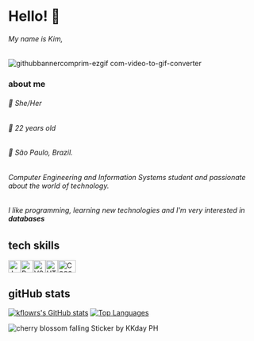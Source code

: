 
# Hello! 🌸

###### My name is Kim, 

![githubbannercomprim-ezgif com-video-to-gif-converter](https://github.com/user-attachments/assets/7b0f7c80-1802-4329-9569-0ea5203ed23e)

### about me
###### 🌸 She/Her

###### 🌸 22 years old

###### 🌸 São Paulo, Brazil.

###### Computer Engineering and Information Systems student and passionate about the world of technology.
###### I like programming, learning new technologies and I'm very interested in **databases**

## tech skills

<p align="left">
<a href="https://developer.mozilla.org/en-US/docs/Web/JavaScript" target="_blank" rel="noreferrer"><img src="https://raw.githubusercontent.com/danielcranney/readme-generator/main/public/icons/skills/javascript-colored.svg" width="25" height="25" alt="JavaScript" title="JavaScript"/></a><a href="https://www.python.org/" target="_blank" rel="noreferrer"><img src="https://raw.githubusercontent.com/danielcranney/readme-generator/main/public/icons/skills/python-colored.svg" width="25" height="25" alt="Python" title="Python"/></a><a href="https://code.visualstudio.com/" target="_blank" rel="noreferrer"><img src="https://raw.githubusercontent.com/danielcranney/readme-generator/main/public/icons/skills/visualstudiocode-colored.svg" width="25" height="25" alt="VS Code" title="VS Code"/></a><a href="https://developer.mozilla.org/en-US/docs/Glossary/HTML5" target="_blank" rel="noreferrer"><img src="https://raw.githubusercontent.com/danielcranney/readme-generator/main/public/icons/skills/html5-colored.svg" width="25" height="25" alt="HTML5" title="HTML5"/></a><a href="https://www.w3.org/TR/CSS/#css" target="_blank" rel="noreferrer"><img src="https://raw.githubusercontent.com/danielcranney/readme-generator/main/public/icons/skills/css3-colored.svg" width="36" height="25" alt="CSS3" title="CSS3"/></a>
                    </p>        
                    
## gitHub stats


<a href="http://www.github.com/kflowrs"><img src="https://github-readme-stats.vercel.app/api?username=kflowrs&show_icons=true&hide=&count_private=true&title_color=84cc16&text_color=ec4899&icon_color=84cc16&bg_color=ffffff&hide_border=true&show_icons=true" alt="kflowrs's GitHub stats" /></a>
<a href="https://github.com/kflowrs" align="left"><img src="https://github-readme-stats.vercel.app/api/top-langs/?username=kflowrs&langs_count=10&title_color=84cc16&text_color=ec4899&icon_color=84cc16&bg_color=ffffff&hide_border=true&locale=en&custom_title=Top%20%Languages" alt="Top Languages" /></a>


![cherry blossom falling Sticker by KKday PH](https://github.com/user-attachments/assets/29031b02-9473-4a64-9019-98d71665cd2c) 

